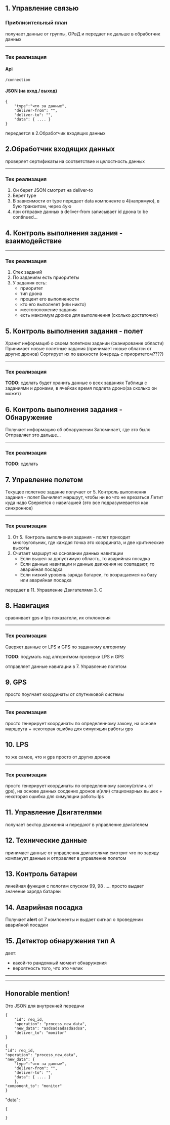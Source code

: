 
## 1. Управление связью
### Приблизительный план
получает данные от группы, ОРвД и передает их дальше в обработчик данных
_______
### Тех реализация
#### Api
```
/connection
```
#### JSON (на вход / выход)
```
{
    "type":"что за данные",
    "deliver-from": "",
    "deliver-to": "",
    "data": { .... } 
}
```

передается в 2.Обработчик входящих данных



## 2.Обработчик входящих данных
проверяет сертификаты на соответствие и целостность данных
_______
### Тех реализация
1. Он берет JSON смотрит на deliver-to
2. Берет type
3. В зависимости от type передает data компоненте в 4(напрямую), в 5ую транзитом, через 4ую
4. при отправке данных в deliver-from записывает id дрона
to be continued...
 

## 4. Контроль выполнения задания - взаимодействие


_______
### Тех реализация
1. Стек заданий
2. По заданиям есть приоритеты
3. У задания есть: 
    - приоритет
    - тип дрона
    - процент его выполнености
    - кто его выполняет (или никто)
    - местоположение задания
    - есть максимум дронов для выполенения (сколько достаточно)

## 5. Контроль выполнения задания - полет
Хранит информациб о своем полетном задании (сканирование области)
Принимает новые полетные задания (принимает новые облатси от других дронов)
Сортирует их по важности (очередь с приоритетом????)
_______
### Тех реализация
__TODO__: сделать 
будет хранить данные о всех заданиях
Таблица с заданиями и дронами, в ячейках время подлета дроно(за сколько он может)

## 6. Контроль выполнения задания - Обнаружение
Получает информацию об обнаружении
Запоминает, где это было
Отправляет это дальше...

_______
### Тех реализация
__TODO__: сделать 

## 7. Управление полетом
Текущее полетное задание получает от 5. Контроль выполнения задания - полет
Вычиляет маршрут, чтобы ни во что не врезаться
Летит куда надо
Сверяется с навигацией
(это все подразумевается как синхронное)

_______
### Тех реализация
1. От 5. Контроль выполнения задания - полет приходит многоугольник, где каждая точка это координата, и две критические высоты
2. Считает маршрут на основании данных навигации
    - Если вышел за допустимую область, то аварийная посадка
    - Если данные навигации и данные движения не совпадают, то аварийная посадка
    - Если низкий уровень заряда батареи, то возращаемся на базу или аварийная посадка


 передает в 11. Управление Двигателями 
3. С


## 8. Навигация
сравнивает gps и lps показатели, их отклонения
_______
### Тех реализация
Cверяет данные от LPS и GPS по заданному алгоритму

__TODO__: подумать над алгоритмом проверки LPS и GPS

отправляет данные навигации в 7. Управление полетом


## 9. GPS
просто поулчает координаты от спутниковой системы
_______
### Тех реализация
просто генерирует координаты по определенному закону, на основе маршрута
\+ некоторая ошибка для симуляции работы gps

## 10. LPS
то же самое, что и gps просто от других дронов
_______
### Тех реализация
просто генерирует координаты по определенному закону(отлич. от gps), на основе данных сосдених дронов и(или) стационарных вышек
\+ некоторая ошибка для симуляции работы lps

## 11. Управление Двигателями 
получает вектор движения и передают в управление двигателем


## 12. Технические данные
принимает данные от управления двигателями
смотрит что по заряду
компанует данные и отправляет в управление полетом

## 13. Контроль батареи
линейная функция с пологим спуском
99, 98 ..... 
просто выдает значение заряда батареи

## 14. Аварийная посадка
Получает **alert** от 7 компоненты и выдает сигнал о проведении аварийной посадки

## 15. Детектор обнаружения тип А
дает:
- какой-то рандомный момент обнаружения
- вероятность того, что это челик


-------------
-------------------
## Honorable mention!
Это JSON для внутренней передачи 
```
{
    "id": req_id,
    "operation": "process_new_data",
    "new_data": "asdsadsadasdasdsa",            
    "deliver_to": "monitor"
}
```

```
{
"id": req_id,
"operation": "process_new_data",
"new_data": {
    "type":"что за данные",
    "deliver-from": "",
    "deliver-to": "",
    "data": { .... }
    },
"component_to": "monitor"
}
```
"data":
```
{
    
}
```
